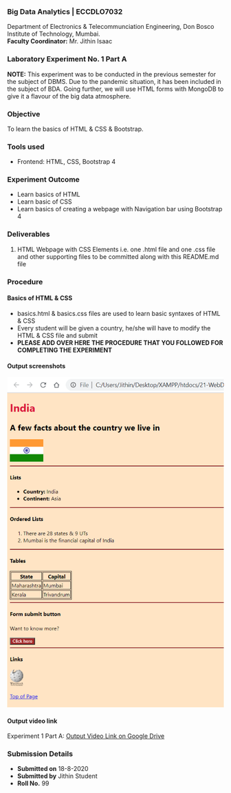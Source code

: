 ### Big Data Analytics | ECCDLO7032 
Department of Electronics & Telecommunciation Engineering, 
Don Bosco Institute of Technology, Mumbai.  
**Faculty Coordinator:** Mr. Jithin Isaac

### Laboratory Experiment No. 1 Part A

 **NOTE:** This experiment was to be conducted in the previous semester for the subject of DBMS. Due to the pandemic situation, it has been included in the subject of BDA. Going further, we will use HTML forms with MongoDB to give it a flavour of the big data atmosphere.

### Objective  
To learn the basics of HTML & CSS & Bootstrap.

### Tools used  
- Frontend: HTML, CSS, Bootstrap 4 

### Experiment Outcome
- Learn basics of HTML  
- Learn basic of CSS
- Learn basics of creating a webpage with Navigation bar using Bootstrap 4

### Deliverables
1. HTML Webpage with CSS Elements i.e. one .html file and one .css file and other supporting files to be committed along with this README.md file 

### Procedure
#### Basics of HTML & CSS
- basics.html & basics.css files are used to learn basic syntaxes of HTML & CSS
- Every student will be given a country, he/she will have to modify the HTML & CSS file and submit
- **PLEASE ADD OVER HERE THE PROCEDURE THAT YOU FOLLOWED FOR COMPLETING THE EXPERIMENT**

#### Output screenshots
 ![Output1](output1.png) 

#### Output video link
 Experiment 1 Part A: [Output Video Link on Google Drive](https://drive.google.com/file/d/1yDTDFoH61HJtHhNwGfd2ZgfkBZqDXTgx/view?usp=sharing)

### Submission Details
- **Submitted on** 18-8-2020
- **Submitted by** Jithin Student
- **Roll No.** 99
